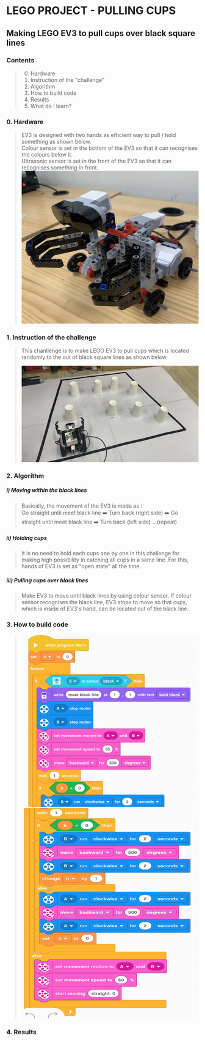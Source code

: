 
LEGO PROJECT - PULLING CUPS
===
Making LEGO EV3 to pull cups over black square lines
---
### Contents
>0. Hardware
>1. Instruction of the "challenge"
>2. Algorithm
>3. How to build code
>4. Results
>5. What do i learn?
### 0. Hardware  
> EV3 is designed with two hands as efficient way to pull / hold something as shown below.  
> Colour sensor is set in the bottom of the EV3 so that it can recognises the colours below it.  
> Ultrasonic sensor is set in the front of the EV3 so that it can recognises something in front.  
> <img src = "https://github.com/im-sohyeon/Projects_Yonsei/blob/master/Pulling%20cups/image/IMG_9276.JPG" width="550px" height="400px">

### 1. Instruction of the challenge
> This chanllenge is to make LEGO EV3 to pull cups which is located randomly to the out of black square lines as shown below.  
>
> <img src = "https://github.com/im-sohyeon/Projects_Yonsei/blob/master/Pulling%20cups/image/IMG_0577.jpg" width="550px">
### 2. Algorithm
##### i) Moving within the black lines
> Basically, the movement of the EV3 is made as :  
> Go straight until meet black line ➡️ Turn back (right side) ➡️ Go straight until meet black line  ➡️ Turn back (left side) ...(repeat)

##### ii) Holding cups
> It is no need to hold each cups one by one in this challenge for making high possibility in catching all cups in a same line.
For this, hands of EV3 is set as "open state" all the time.

##### iii) Pulling cups over black lines
> Make EV3 to move until black lines by using colour sensor.
> If colour sensor recognises the black line, EV3 stops to move
> so that cups, which is inside of EV3's hand, can be located out of the black line.

### 3. How to build code
><img src = "https://github.com/im-sohyeon/Projects_Yonsei/blob/master/Pulling%20cups/image/Screen%20Shot%202020-07-28%20at%2010.00.07.png" width="550px" height="450px">
><img src = "https://github.com/im-sohyeon/Projects_Yonsei/blob/master/Pulling%20cups/image/Screen%20Shot%202020-07-28%20at%2010.00.24.png" width="550px" height="550px">

### 4. Results
